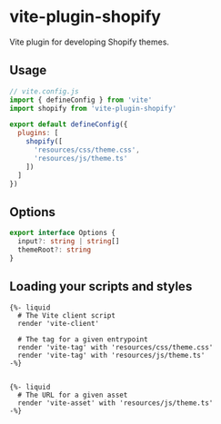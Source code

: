 # vite-plugin-shopify

Vite plugin for developing Shopify themes.

## Usage

```js
// vite.config.js
import { defineConfig } from 'vite'
import shopify from 'vite-plugin-shopify'

export default defineConfig({
  plugins: [
    shopify([
      'resources/css/theme.css',
      'resources/js/theme.ts'
    ])
  ]
})
```

## Options

```ts
export interface Options {
  input?: string | string[]
  themeRoot?: string
}
```

## Loading your scripts and styles

```liquid
{%- liquid
  # The Vite client script
  render 'vite-client'

  # The tag for a given entrypoint
  render 'vite-tag' with 'resources/css/theme.css'
  render 'vite-tag' with 'resources/js/theme.ts'
-%}
```

```liquid

{%- liquid
  # The URL for a given asset
  render 'vite-asset' with 'resources/js/theme.ts'
-%}
```